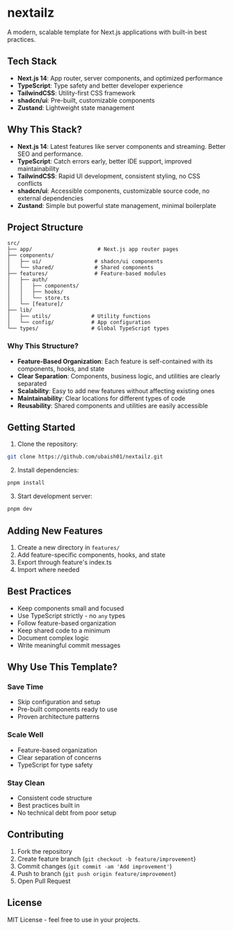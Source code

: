 # nextailz

A modern, scalable template for Next.js applications with built-in best practices.

## Tech Stack

- **Next.js 14**: App router, server components, and optimized performance
- **TypeScript**: Type safety and better developer experience
- **TailwindCSS**: Utility-first CSS framework
- **shadcn/ui**: Pre-built, customizable components
- **Zustand**: Lightweight state management

## Why This Stack?

- **Next.js 14**: Latest features like server components and streaming. Better SEO and performance.
- **TypeScript**: Catch errors early, better IDE support, improved maintainability
- **TailwindCSS**: Rapid UI development, consistent styling, no CSS conflicts
- **shadcn/ui**: Accessible components, customizable source code, no external dependencies
- **Zustand**: Simple but powerful state management, minimal boilerplate

## Project Structure

```
src/
├── app/                     # Next.js app router pages
├── components/
│   ├── ui/                 # shadcn/ui components
│   └── shared/             # Shared components
├── features/               # Feature-based modules
│   ├── auth/
│   │   ├── components/
│   │   ├── hooks/
│   │   └── store.ts
│   └── [feature]/
├── lib/
│   ├── utils/             # Utility functions
│   └── config/            # App configuration
└── types/                 # Global TypeScript types
```

### Why This Structure?

- **Feature-Based Organization**: Each feature is self-contained with its components, hooks, and state
- **Clear Separation**: Components, business logic, and utilities are clearly separated
- **Scalability**: Easy to add new features without affecting existing ones
- **Maintainability**: Clear locations for different types of code
- **Reusability**: Shared components and utilities are easily accessible

## Getting Started

1. Clone the repository:

```bash
git clone https://github.com/ubaish01/nextailz.git
```

2. Install dependencies:

```bash
pnpm install
```

3. Start development server:

```bash
pnpm dev
```

## Adding New Features

1. Create a new directory in `features/`
2. Add feature-specific components, hooks, and state
3. Export through feature's index.ts
4. Import where needed

## Best Practices

- Keep components small and focused
- Use TypeScript strictly - no `any` types
- Follow feature-based organization
- Keep shared code to a minimum
- Document complex logic
- Write meaningful commit messages

## Why Use This Template?

### Save Time

- Skip configuration and setup
- Pre-built components ready to use
- Proven architecture patterns

### Scale Well

- Feature-based organization
- Clear separation of concerns
- TypeScript for type safety

### Stay Clean

- Consistent code structure
- Best practices built in
- No technical debt from poor setup

## Contributing

1. Fork the repository
2. Create feature branch (`git checkout -b feature/improvement`)
3. Commit changes (`git commit -am 'Add improvement'`)
4. Push to branch (`git push origin feature/improvement`)
5. Open Pull Request

## License

MIT License - feel free to use in your projects.
